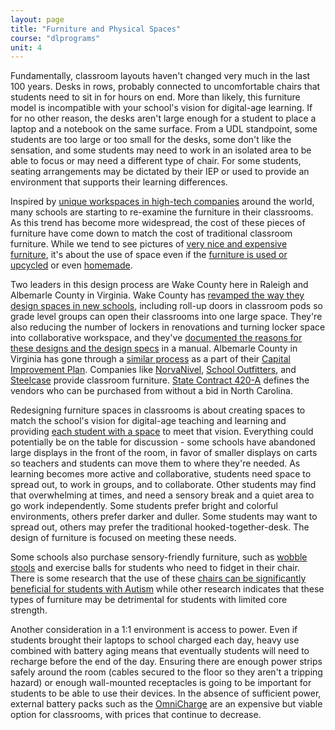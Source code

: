 ```yaml
---
layout: page
title: "Furniture and Physical Spaces"
course: "dlprograms"
unit: 4
---
```

Fundamentally, classroom layouts haven't changed very much in the last 100 years. Desks in rows, probably connected to uncomfortable chairs that students need to sit in for hours on end. More than likely, this furniture model is incompatible with your school's vision for digital-age learning. If for no other reason, the desks aren't large enough for a student to place a laptop and a notebook on the same surface. From a UDL standpoint, some students are too large or too small for the desks, some don't like the sensation, and some students may need to work in an isolated area to be able to focus or may need a different type of chair. For some students, seating arrangements may be dictated by their IEP or used to provide an environment that supports their learning differences.

Inspired by [unique workspaces in high-tech companies][1] around the world, many schools are starting to re-examine the furniture in their classrooms.  As this trend has become more widespread, the cost of these pieces of furniture have come down to match the cost of traditional classroom furniture. While we tend to see pictures of [very nice and expensive furniture][2], it's about the use of space even if the [furniture is used or upcycled][3] or even [homemade][4].  

Two leaders in this design process are Wake County here in Raleigh and Albemarle County in Virginia. Wake County has [revamped the way they design spaces in new schools][5], including roll-up doors in classroom pods so grade level groups can open their classrooms into one large space. They're also reducing the number of lockers in renovations and turning locker space into collaborative workspace, and they've [documented the reasons for these designs and the design specs][6] in a manual. Albemarle County in Virginia has gone through a [similar process][7] as a part of their [Capital Improvement Plan][8].  Companies like [NorvaNivel][9], [School Outfitters][10], and [Steelcase][11] provide classroom furniture. [State Contract 420-A][12] defines the vendors who can be purchased from without a bid in North Carolina.

Redesigning furniture spaces in classrooms is about creating spaces to match the school's vision for digital-age teaching and learning and providing [each student with a space][13] to meet that vision. Everything could potentially be on the table for discussion - some schools have abandoned large displays in the front of the room, in favor of smaller displays on carts so teachers and students can move them to where they're needed. As learning becomes more active and collaborative, students need space to spread out, to work in groups, and to collaborate. Other students may find that overwhelming at times, and need a sensory break and a quiet area to go work independently. Some students prefer bright and colorful environments, others prefer darker and duller. Some students may want to spread out, others may prefer the traditional hooked-together-desk. The design of furniture is focused on meeting these needs.

Some schools also purchase sensory-friendly furniture, such as [wobble stools][14] and exercise balls for students who need to fidget in their chair. There is some research that the use of these [chairs can be significantly beneficial for students with Autism][15] while other research indicates that these types of furniture may be detrimental for students with limited core strength.

Another consideration in a 1:1 environment is access to power. Even if students brought their laptops to school charged each day, heavy use combined with battery aging means that eventually students will need to recharge before the end of the day. Ensuring there are enough power strips safely around the room (cables secured to the floor so they aren't a tripping hazard) or enough wall-mounted receptacles is going to be important for students to be able to use their devices. In the absence of sufficient power, external battery packs such as the [OmniCharge][16] are an expensive but viable option for classrooms, with prices that continue to decrease. 

[1]:	https://www.creativebloq.com/design/design-offices-912828
[2]:	https://twitter.com/NMS_Knights/status/960630828115152896?s=20
[3]:	https://twitter.com/irasocol/status/1118294525766774785?s=20
[4]:	https://www.instagram.com/p/BDGm_VpPUvc/
[5]:	https://www.wcpss.net/a-space-to-learn
[6]:	https://www.wcpss.net/Page/247
[7]:	https://web.archive.org/web/20170311143938/https://www.k12albemarle.org/dept/osp/facilities-planning/Pages/Learning-Space-Modernization.aspx
[8]:	https://www.k12albemarle.org/dept/osp/building/Pages/capital-improvement-program.aspx
[9]:	https://norvanivel.com
[10]:	https://www.schooloutfitters.com/catalog/index/?kw_cid=classroom%20furniture&sc_cid=classroom%20furniture%7CPPCsearch%7Ce%7C102702936617%7CSOGLONG1003430%7CHome%25Page%7CClassroom%25Furniture%7CGoogle%7C&gclid=Cj0KCQiA7aPyBRChARIsAJfWCgKqB2CoE_ex2Po0QU605L0cspb-4K1xsWqI1iqPyUI0VvJEx0O33PoaAqg1EALw_wcB
[11]:	https://www.steelcase.com/discover/information/education/
[12]:	https://ncadmin.nc.gov/420a
[13]:	https://twitter.com/irasocol/status/1120110601219579910?s=20
[14]:	https://www.bunjobungeechair.com/top-10-best-wobble-chairs-review/
[15]:	https://www.ncbi.nlm.nih.gov/pmc/articles/PMC5329757/
[16]:	https://www.omnicharge.co
